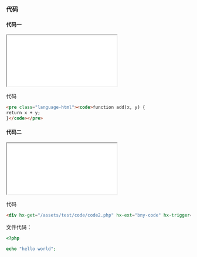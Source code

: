 ### 代码

#### 代码一

<iframe src="/assets/test/code/code1.html" height="140"></iframe>

代码

```html
<pre class="language-html"><code>function add(x, y) {
return x + y;
}</code></pre>
```

#### 代码二

<iframe src="/assets/test/code/code2.html" height="140"></iframe>

代码

```html
<div hx-get="/assets/test/code/code2.php" hx-ext="bny-code" hx-trigger="load"></div>
```

文件代码：

```php
<?php

echo "hello world";
```